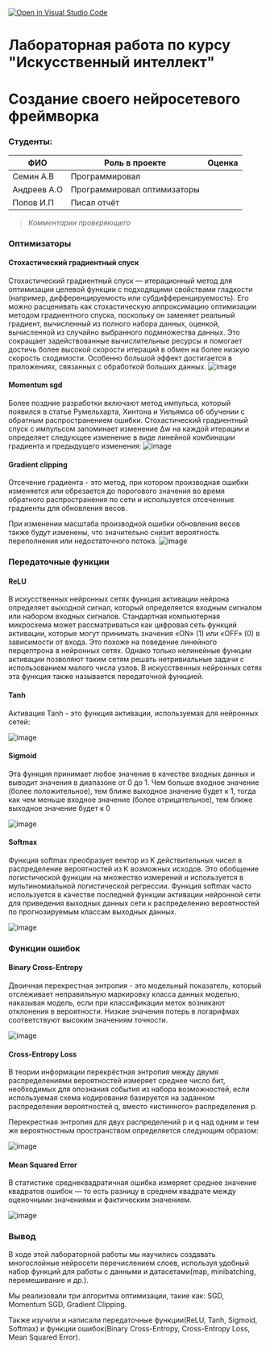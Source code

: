 [![Open in Visual Studio Code](https://classroom.github.com/assets/open-in-vscode-718a45dd9cf7e7f842a935f5ebbe5719a5e09af4491e668f4dbf3b35d5cca122.svg)](https://classroom.github.com/online_ide?assignment_repo_id=11137739&assignment_repo_type=AssignmentRepo)
# Лабораторная работа по курсу "Искусственный интеллект"
# Создание своего нейросетевого фреймворка

### Студенты: 

| ФИО       | Роль в проекте                     | Оценка       |
|-----------|------------------------------------|--------------|
| Семин А.В | Программировал |       |
| Андреев А.О| Программировал оптимизаторы |      |
| Попов И.П   | Писал отчёт |          |

> *Комментарии проверяющего*

### Оптимизаторы
#### Стохастический градиентный спуск
Стохастический градиентный спуск — итерационный метод для оптимизации целевой функции с подходящими свойствами гладкости (например, дифференцируемость или субдифференцируемость). Его можно расценивать как стохастическую аппроксимацию оптимизации методом градиентного спуска, поскольку он заменяет реальный градиент, вычисленный из полного набора данных, оценкой, вычисленной из случайно выбранного подмножества данных. Это сокращает задействованные вычислительные ресурсы и помогает достичь более высокой скорости итераций в обмен на более низкую скорость сходимости. Особенно большой эффект достигается в приложениях, связанных с обработкой больших данных.
![image](https://github.com/MAILabs-Edu-2023/ai-lab3-ai-lab-3-andreev-popov-semin/assets/91149939/b3e38d2a-b932-4734-b084-1a6d5d274898)
#### Momentum sgd
Более поздние разработки включают метод импульса, который появился в статье Румельхарта, Хинтона и Уильямса об обучении с обратным распространением ошибки. Стохастический градиентный спуск с импульсом запоминает изменение Δw на каждой итерации и определяет следующее изменение в виде линейной комбинации градиента и предыдущего изменения:
![image](https://github.com/MAILabs-Edu-2023/ai-lab3-ai-lab-3-andreev-popov-semin/assets/91149939/6cc8f3ef-56ec-4cbe-a757-7f00bd189a9c)
#### Gradient clipping
Отсечение градиента - это метод, при котором производная ошибки изменяется или обрезается до порогового значения во время обратного распространения по сети и используется отсеченные градиенты для обновления весов.

При изменении масштаба производной ошибки обновления весов также будут изменены, что значительно снизит вероятность переполнения или недостаточного потока.
![image](https://github.com/MAILabs-Edu-2023/ai-lab3-ai-lab-3-andreev-popov-semin/assets/91149939/725b66e5-d79c-47bb-ba21-04611f53b622)

### Передаточные функции
#### ReLU
В искусственных нейронных сетях функция активации нейрона определяет выходной сигнал, который определяется входным сигналом или набором входных сигналов. Стандартная компьютерная микросхема может рассматриваться как цифровая сеть функций активации, которые могут принимать значения «ON» (1) или «OFF» (0) в зависимости от входа. Это похоже на поведение линейного перцептрона в нейронных сетях. Однако только нелинейные функции активации позволяют таким сетям решать нетривиальные задачи с использованием малого числа узлов. В искусственных нейронных сетях эта функция также называется передаточной функцией.
#### Tanh
Активация Tanh - это функция активации, используемая для нейронных сетей:

![image](https://github.com/MAILabs-Edu-2023/ai-lab3-ai-lab-3-andreev-popov-semin/assets/91149939/8f7f2ec8-8106-4699-814a-b88db8f21d27)
#### Sigmoid
Эта функция принимает любое значение в качестве входных данных и выводит значения в диапазоне от 0 до 1. Чем больше входное значение (более положительное), тем ближе выходное значение будет к 1, тогда как чем меньше входное значение (более отрицательное), тем ближе выходное значение будет к 0

![image](https://github.com/MAILabs-Edu-2023/ai-lab3-ai-lab-3-andreev-popov-semin/assets/91149939/2abfaef7-ba3f-471b-93b8-1a331acb6dc3)
#### Softmax
Функция softmax преобразует вектор из K действительных чисел в распределение вероятностей из K возможных исходов. Это обобщение логистической функции на множество измерений и используется в мультиномиальной логистической регрессии. Функция softmax часто используется в качестве последней функции активации нейронной сети для приведения выходных данных сети к распределению вероятностей по прогнозируемым классам выходных данных.

![image](https://github.com/MAILabs-Edu-2023/ai-lab3-ai-lab-3-andreev-popov-semin/assets/91149939/0d2f5c8a-17ab-4e27-ac08-599a17e6caf5)

### Функции ошибок
#### Binary Cross-Entropy
Двоичная перекрестная энтропия - это модельный показатель, который отслеживает неправильную маркировку класса данных моделью, наказывая модель, если при классификации меток возникают отклонения в вероятности. Низкие значения потерь в логарифмах соответствуют высоким значениям точности.

![image](https://github.com/MAILabs-Edu-2023/ai-lab3-ai-lab-3-andreev-popov-semin/assets/91149939/292d56dc-d3a2-4d28-ba0e-3d0e2bdbd042)

#### Cross-Entropy Loss
В теории информации перекрёстная энтропия между двумя распределениями вероятностей измеряет среднее число бит, необходимых для опознания события из набора возможностей, если используемая схема кодирования базируется на заданном распределении вероятностей q, вместо «истинного» распределения p.

Перекрестная энтропия для двух распределений p и q над одним и тем же вероятностным пространством определяется следующим образом:

![image](https://github.com/MAILabs-Edu-2023/ai-lab3-ai-lab-3-andreev-popov-semin/assets/91149939/e2fa4b58-d31f-496a-92a9-758e5ae74cc7)

#### Mean Squared Error
В статистике среднеквадратичная ошибка измеряет среднее значение квадратов ошибок — то есть разницу в среднем квадрате между оценочными значениями и фактическим значением.

![image](https://github.com/MAILabs-Edu-2023/ai-lab3-ai-lab-3-andreev-popov-semin/assets/91149939/1ad324d6-84ae-4e33-98dd-e444ed048868)

### Вывод
В ходе этой лабораторной работы мы научились создавать многослойные нейросети перечислением слоев, используя удобный набор функций для работы с данными и датасетами(map, minibatching, перемешивание и др.).

Мы реализовали три алгоритма оптимизации, такие как: SGD, Momentum SGD, Gradient Clipping.

Также изучили и написали передаточные функции(ReLU, Tanh, Sigmoid, Softmax) и функции ошибок(Binary Cross-Entropy, Cross-Entropy Loss, Mean Squared Error).
